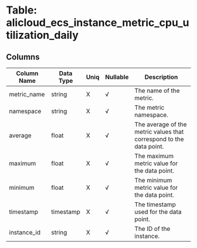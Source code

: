 # Table: alicloud_ecs_instance_metric_cpu_utilization_daily

## Columns 

|  Column Name   |  Data Type  | Uniq | Nullable | Description | 
|  ----  | ----  | ----  | ----  | ---- | 
| metric_name | string | X | √ | The name of the metric. | 
| namespace | string | X | √ | The metric namespace. | 
| average | float | X | √ | The average of the metric values that correspond to the data point. | 
| maximum | float | X | √ | The maximum metric value for the data point. | 
| minimum | float | X | √ | The minimum metric value for the data point. | 
| timestamp | timestamp | X | √ | The timestamp used for the data point. | 
| instance_id | string | X | √ | The ID of the instance. | 


